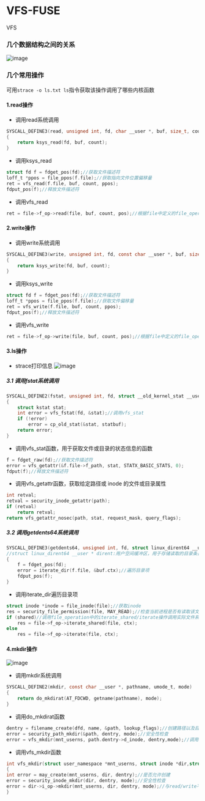 # VFS-FUSE
VFS

### 几个数据结构之间的关系
![image](https://github.com/lus-oa/VFS-FUSE/assets/122666739/cf0e7051-772d-4507-aaf3-ed214beaf59e)  


### 几个常用操作
可用`strace -o ls.txt ls`指令获取该操作调用了哪些内核函数
#### 1.read操作
- 调用read系统调用
```c
SYSCALL_DEFINE3(read, unsigned int, fd, char __user *, buf, size_t, count)
{
    return ksys_read(fd, buf, count);
}
```
- 调用ksys_read
```c
struct fd f = fdget_pos(fd);//获取文件描述符
loff_t *ppos = file_ppos(f.file);//获取指向文件位置偏移量
ret = vfs_read(f.file, buf, count, ppos);
fdput_pos(f);//释放文件描述符
```
- 调用vfs_read
```c
ret = file->f_op->read(file, buf, count, pos);//根据file中定义的file_operation中的read操作调用实际文件系统中定义的read操作
```
#### 2.write操作
- 调用write系统调用
```c
SYSCALL_DEFINE3(write, unsigned int, fd, const char __user *, buf, size_t,count)
{
    return ksys_write(fd, buf, count);
}
```
- 调用ksys_write
```c
struct fd f = fdget_pos(fd);//获取文件描述符
loff_t *ppos = file_ppos(f.file);//获取文件偏移量
ret = vfs_write(f.file, buf, count, ppos);
fdput_pos(f);//释放文件描述符
```
- 调用vfs_write
```c
ret = file->f_op->write(file, buf, count, pos);//根据file中定义的file_operation中的write操作调用实际文件系统中定义的write操作
```
#### 3.ls操作
- strace打印信息
![image](https://github.com/lus-oa/VFS-FUSE/assets/122666739/2718ac79-4458-4082-8dfc-92c1f1bbb69b)

##### 3.1 调用fstat系统调用
```c
SYSCALL_DEFINE2(fstat, unsigned int, fd, struct __old_kernel_stat __user *, statbuf)
{
    struct kstat stat;
    int error = vfs_fstat(fd, &stat);//调用vfs_stat
    if (!error)
        error = cp_old_stat(&stat, statbuf);
    return error;
}
```
- 调用vfs_stat函数，用于获取文件或目录的状态信息的函数
```c
f = fdget_raw(fd);//获取文件描述符
error = vfs_getattr(&f.file->f_path, stat, STATX_BASIC_STATS, 0);
fdput(f);//释放文件描述符
```
- 调用vfs_getattr函数，获取给定路径或 inode 的文件或目录属性
```c
int retval;
retval = security_inode_getattr(path);
if (retval)
    return retval;
return vfs_getattr_nosec(path, stat, request_mask, query_flags);
```
##### 3.2 调用getdents64系统调用
```c
SYSCALL_DEFINE3(getdents64, unsigned int, fd, struct linux_dirent64 __user *,dirent, unsigned int, count)
//struct linux_dirent64 __user * dirent:用户空间缓冲区，用于存储读取的目录条目。
{
    f = fdget_pos(fd);
    error = iterate_dir(f.file, &buf.ctx);//遍历目录项
    fdput_pos(f);
}
```
- 调用iterate_dir遍历目录项
```c
struct inode *inode = file_inode(file);//获取inode
res = security_file_permission(file, MAY_READ);//检查当前进程是否有读取该文件的权限
if (shared)//调用file_operation中的iterate_shared/iterate操作调用实际文件系统中定义的目录遍历操作
    res = file->f_op->iterate_shared(file, ctx);
else
    res = file->f_op->iterate(file, ctx);
```
#### 4.mkdir操作
![image](https://github.com/lus-oa/VFS-FUSE/assets/122666739/a98d020f-441c-4f1d-ace6-d6596e75d9a4)

- 调用mkdir系统调用
```c
SYSCALL_DEFINE2(mkdir, const char __user *, pathname, umode_t, mode)
{
    return do_mkdirat(AT_FDCWD, getname(pathname), mode);
}
```
- 调用do_mkdirat函数
```c
dentry = filename_create(dfd, name, &path, lookup_flags);//创建路径以及目录项
error = security_path_mkdir(&path, dentry, mode);//安全性检查
error = vfs_mkdir(mnt_userns, path.dentry->d_inode, dentry,mode);//调用vfs_mkdir
```
- 调用vfs_mkdir函数
```c
int vfs_mkdir(struct user_namespace *mnt_userns, struct inode *dir,struct dentry *dentry, umode_t mode)
{
int error = may_create(mnt_userns, dir, dentry);//是否允许创建
error = security_inode_mkdir(dir, dentry, mode);//安全性检查
error = dir->i_op->mkdir(mnt_userns, dir, dentry, mode);//与read/write不同，mkdir是对inode操作而不是对file操作，因此这里会调用inode中定义的inode_operations中的mkdir操作
}
```

